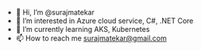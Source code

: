 - 👋 Hi, I’m @surajmatekar
- 👀 I’m interested in Azure cloud service, C#, .NET Core
- 🌱 I’m currently learning AKS, Kubernetes
- 📫 How to reach me surajmatekar@gmail.com

<!---
surajmatekar-openlane/surajmatekar-openlane is a ✨ special ✨ repository because its `README.md` (this file) appears on your GitHub profile.
You can click the Preview link to take a look at your changes.
--->
